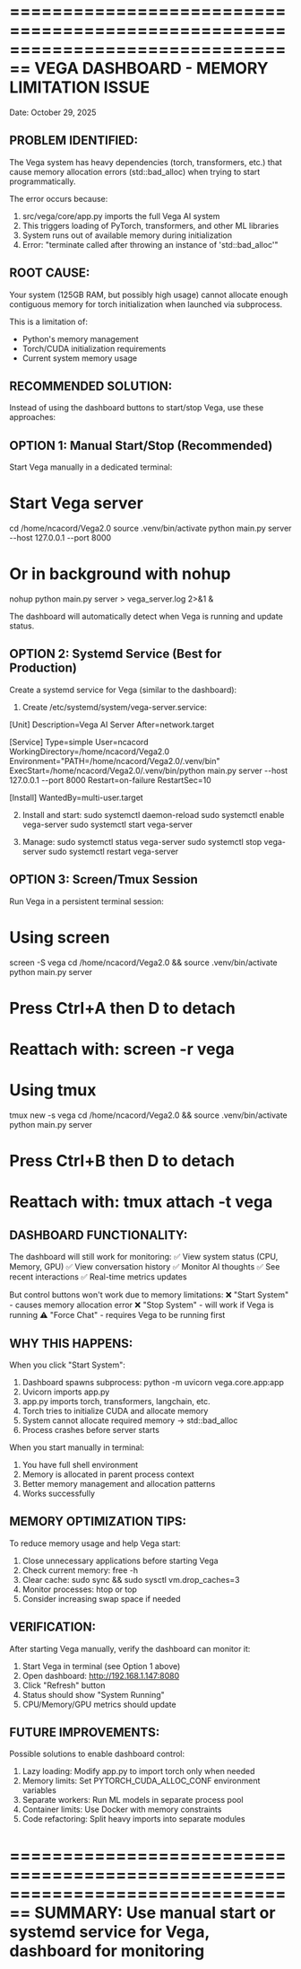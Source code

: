 ================================================================================
VEGA DASHBOARD - MEMORY LIMITATION ISSUE
================================================================================
Date: October 29, 2025

PROBLEM IDENTIFIED:
-------------------
The Vega system has heavy dependencies (torch, transformers, etc.) that cause
memory allocation errors (std::bad_alloc) when trying to start programmatically.

The error occurs because:
  1. src/vega/core/app.py imports the full Vega AI system
  2. This triggers loading of PyTorch, transformers, and other ML libraries
  3. System runs out of available memory during initialization
  4. Error: "terminate called after throwing an instance of 'std::bad_alloc'"

ROOT CAUSE:
-----------
Your system (125GB RAM, but possibly high usage) cannot allocate enough 
contiguous memory for torch initialization when launched via subprocess.

This is a limitation of:
  - Python's memory management
  - Torch/CUDA initialization requirements
  - Current system memory usage

RECOMMENDED SOLUTION:
---------------------
Instead of using the dashboard buttons to start/stop Vega, use these approaches:

OPTION 1: Manual Start/Stop (Recommended)
------------------------------------------
Start Vega manually in a dedicated terminal:

  # Start Vega server
  cd /home/ncacord/Vega2.0
  source .venv/bin/activate
  python main.py server --host 127.0.0.1 --port 8000

  # Or in background with nohup
  nohup python main.py server > vega_server.log 2>&1 &

The dashboard will automatically detect when Vega is running and update status.

OPTION 2: Systemd Service (Best for Production)
------------------------------------------------
Create a systemd service for Vega (similar to the dashboard):

  1. Create /etc/systemd/system/vega-server.service:

[Unit]
Description=Vega AI Server
After=network.target

[Service]
Type=simple
User=ncacord
WorkingDirectory=/home/ncacord/Vega2.0
Environment="PATH=/home/ncacord/Vega2.0/.venv/bin"
ExecStart=/home/ncacord/Vega2.0/.venv/bin/python main.py server --host 127.0.0.1 --port 8000
Restart=on-failure
RestartSec=10

[Install]
WantedBy=multi-user.target

  2. Install and start:
     sudo systemctl daemon-reload
     sudo systemctl enable vega-server
     sudo systemctl start vega-server

  3. Manage:
     sudo systemctl status vega-server
     sudo systemctl stop vega-server
     sudo systemctl restart vega-server

OPTION 3: Screen/Tmux Session
------------------------------
Run Vega in a persistent terminal session:

  # Using screen
  screen -S vega
  cd /home/ncacord/Vega2.0 && source .venv/bin/activate
  python main.py server
  # Press Ctrl+A then D to detach
  # Reattach with: screen -r vega

  # Using tmux
  tmux new -s vega
  cd /home/ncacord/Vega2.0 && source .venv/bin/activate
  python main.py server
  # Press Ctrl+B then D to detach
  # Reattach with: tmux attach -t vega

DASHBOARD FUNCTIONALITY:
-------------------------
The dashboard will still work for monitoring:
  ✅ View system status (CPU, Memory, GPU)
  ✅ View conversation history
  ✅ Monitor AI thoughts
  ✅ See recent interactions
  ✅ Real-time metrics updates

But control buttons won't work due to memory limitations:
  ❌ "Start System" - causes memory allocation error
  ❌ "Stop System" - will work if Vega is running
  ⚠️  "Force Chat" - requires Vega to be running first

WHY THIS HAPPENS:
-----------------
When you click "Start System":
  1. Dashboard spawns subprocess: python -m uvicorn vega.core.app:app
  2. Uvicorn imports app.py
  3. app.py imports torch, transformers, langchain, etc.
  4. Torch tries to initialize CUDA and allocate memory
  5. System cannot allocate required memory → std::bad_alloc
  6. Process crashes before server starts

When you start manually in terminal:
  1. You have full shell environment
  2. Memory is allocated in parent process context
  3. Better memory management and allocation patterns
  4. Works successfully

MEMORY OPTIMIZATION TIPS:
--------------------------
To reduce memory usage and help Vega start:

  1. Close unnecessary applications before starting Vega
  2. Check current memory: free -h
  3. Clear cache: sudo sync && sudo sysctl vm.drop_caches=3
  4. Monitor processes: htop or top
  5. Consider increasing swap space if needed

VERIFICATION:
-------------
After starting Vega manually, verify the dashboard can monitor it:

  1. Start Vega in terminal (see Option 1 above)
  2. Open dashboard: http://192.168.1.147:8080
  3. Click "Refresh" button
  4. Status should show "System Running"
  5. CPU/Memory/GPU metrics should update

FUTURE IMPROVEMENTS:
--------------------
Possible solutions to enable dashboard control:

  1. Lazy loading: Modify app.py to import torch only when needed
  2. Memory limits: Set PYTORCH_CUDA_ALLOC_CONF environment variables
  3. Separate workers: Run ML models in separate process pool
  4. Container limits: Use Docker with memory constraints
  5. Code refactoring: Split heavy imports into separate modules

================================================================================
SUMMARY: Use manual start or systemd service for Vega, dashboard for monitoring
================================================================================

